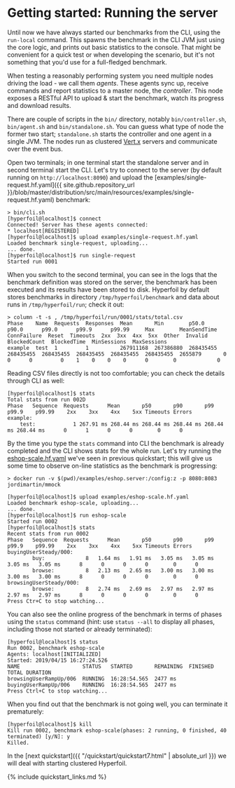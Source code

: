 # Getting started: Running the server

Until now we have always started our benchmarks from the CLI, using the `run-local` command. This spawns the benchmark in the CLI JVM just using the core logic, and prints out basic statistics to the console. That might be convenient for a quick test or when developing the scenario, but it's not something that you'd use for a full-fledged benchmark.

When testing a reasonably performing system you need multiple nodes driving the load - we call them *agents*. These agents sync up, receive commands and report statistics to a master node, the *controller*. This node exposes a RESTful API to upload & start the benchmark, watch its progress and download results.

There are couple of scripts in the `bin/` directory, notably `bin/controller.sh`, `bin/agent.sh` and `bin/standalone.sh`. You can guess what type of node the former two start; `standalone.sh` starts the controller and one agent in a single JVM. The nodes run as clustered [Vert.x](https://vertx.io/) servers and communicate over the event bus.

Open two terminals; in one terminal start the standalone server and in second terminal start the CLI. Let's try to connect to the server (by default running on `http://localhost:8090`) and upload the [examples/single-request.hf.yaml]({{ site.github.repository_url }}/blob/master/distribution/src/main/resources/examples/single-request.hf.yaml) benchmark:

```
> bin/cli.sh
[hyperfoil@localhost]$ connect
Connected! Server has these agents connected:
* localhost[REGISTERED]
[hyperfoil@localhost]$ upload examples/single-request.hf.yaml
Loaded benchmark single-request, uploading...
... done.
[hyperfoil@localhost]$ run single-request
Started run 0001
```

When you switch to the second terminal, you can see in the logs that the benchmark definition was stored on the server, the benchmark has been executed and its results have been stored to disk. Hyperfoil by default stores benchmarks in directory `/tmp/hyperfoil/benchmark` and data about runs in `/tmp/hyperfoil/run`; check it out:

```
> column -t -s , /tmp/hyperfoil/run/0001/stats/total.csv
Phase    Name  Requests  Responses  Mean       Min        p50.0      p90.0      p99.0      p99.9      p99.99     Max        MeanSendTime  ConnFailure  Reset  Timeouts  2xx  3xx  4xx  5xx  Other  Invalid  BlockedCount  BlockedTime  MinSessions  MaxSessions
example  test  1         1          267911168  267386880  268435455  268435455  268435455  268435455  268435455  268435455  2655879       0            0      0         0    1    0    0    0      0        0             0
```

Reading CSV files directly is not too comfortable; you can check the details through CLI as well:
```
[hyperfoil@localhost]$ stats
Total stats from run 002D
Phase   Sequence  Requests      Mean       p50       p90       p99     p99.9    p99.99    2xx    3xx    4xx    5xx Timeouts Errors
example:
	test:            1 267.91 ms 268.44 ms 268.44 ms 268.44 ms 268.44 ms 268.44 ms      0      1      0      0        0      0
```

By the time you type the `stats` command into CLI the benchmark is already completed and the CLI shows stats for the whole run. Let's try running the [eshop-scale.hf.yaml](https://github.com/Hyperfoil/Hyperfoil//blob/master/distribution/src/main/resources/examples/eshop-scale.hf.yaml) we've seen in previous quickstart; this will give us some time to observe on-line statistics as the benchmark is progressing:

```
> docker run -v $(pwd)/examples/eshop.server:/config:z -p 8080:8083 jordimartin/mmock
```

```
[hyperfoil@localhost]$ upload examples/eshop-scale.hf.yaml
Loaded benchmark eshop-scale, uploading...
... done.
[hyperfoil@localhost]$ run eshop-scale
Started run 0002
[hyperfoil@localhost]$ stats
Recent stats from run 0002
Phase   Sequence  Requests      Mean       p50       p90       p99     p99.9    p99.99    2xx    3xx    4xx    5xx Timeouts Errors
buyingUserSteady/000:
        buy:             8   1.64 ms   1.91 ms   3.05 ms   3.05 ms   3.05 ms   3.05 ms      8      0      0      0        0      0
        browse:          8   2.13 ms   2.65 ms   3.00 ms   3.00 ms   3.00 ms   3.00 ms      8      0      0      0        0      0
browsingUserSteady/000:
        browse:          8   2.74 ms   2.69 ms   2.97 ms   2.97 ms   2.97 ms   2.97 ms      8      0      0      0        0      0
Press Ctr+C to stop watching...
```

You can also see the online progress of the benchmark in terms of phases using the `status` command (hint: use `status --all` to display all phases, including those not started or already terminated):

```
[hyperfoil@localhost]$ status
Run 0002, benchmark eshop-scale
Agents: localhost[INITIALIZED]
Started: 2019/04/15 16:27:24.526
NAME                    STATUS   STARTED       REMAINING  FINISHED  TOTAL DURATION
browsingUserRampUp/006  RUNNING  16:28:54.565  2477 ms
buyingUserRampUp/006    RUNNING  16:28:54.565  2477 ms
Press Ctrl+C to stop watching...
```

When you find out that the benchmark is not going well, you can terminate it prematurely:

```
[hyperfoil@localhost]$ kill
Kill run 0002, benchmark eshop-scale(phases: 2 running, 0 finished, 40 terminated) [y/N]: y
Killed.
```

In the [next quickstart]({{ "/quickstart/quickstart7.html" | absolute_url }}) we will deal with starting clustered Hyperfoil.

{% include quickstart_links.md %}